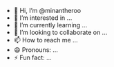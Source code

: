 - 👋 Hi, I’m @minantheroo
- 👀 I’m interested in ...
- 🌱 I’m currently learning ...
- 💞️ I’m looking to collaborate on ...
- 📫 How to reach me ...
- 😄 Pronouns: ...
- ⚡ Fun fact: ...

<!---
minantheroo/minantheroo is a ✨ special ✨ repository because its `README.md` (this file) appears on your GitHub profile.
You can click the Preview link to take a look at your changes.
--->
